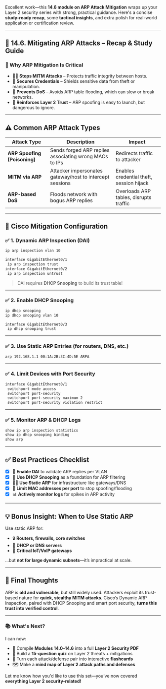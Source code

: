 Excellent work—this **14.6 module on ARP Attack Mitigation** wraps up your Layer 2 security series with strong, practical guidance. Here's a concise **study-ready recap**, some **tactical insights**, and extra polish for real-world application or certification review.

---

## 🔐 14.6. Mitigating ARP Attacks – **Recap & Study Guide**

### 🌟 Why ARP Mitigation Is Critical

- 🧍‍♂️ **Stops MITM Attacks** – Protects traffic integrity between hosts.
- 🔐 **Secures Credentials** – Shields sensitive data from theft or manipulation.
- 🚫 **Prevents DoS** – Avoids ARP table flooding, which can slow or break networks.
- 🧠 **Reinforces Layer 2 Trust** – ARP spoofing is easy to launch, but dangerous to ignore.

---

## ⚠️ Common ARP Attack Types

| **Attack Type**               | **Description**                                              | **Impact**                                                  |
|-------------------------------|--------------------------------------------------------------|-------------------------------------------------------------|
| **ARP Spoofing (Poisoning)**  | Sends forged ARP replies associating wrong MACs to IPs       | Redirects traffic to attacker                               |
| **MITM via ARP**              | Attacker impersonates gateway/host to intercept sessions     | Enables credential theft, session hijack                    |
| **ARP-based DoS**             | Floods network with bogus ARP replies                        | Overloads ARP tables, disrupts traffic                      |

---

## 🔧 Cisco Mitigation Configuration

### ✅ 1. **Dynamic ARP Inspection (DAI)**
```bash
ip arp inspection vlan 10

interface GigabitEthernet0/1
 ip arp inspection trust
interface GigabitEthernet0/2
 ip arp inspection untrust
```

> DAI requires **DHCP Snooping** to build its trust table!

---

### ✅ 2. **Enable DHCP Snooping**
```bash
ip dhcp snooping
ip dhcp snooping vlan 10

interface GigabitEthernet0/3
 ip dhcp snooping trust
```

---

### ✅ 3. **Use Static ARP Entries (for routers, DNS, etc.)**
```bash
arp 192.168.1.1 00:1A:2B:3C:4D:5E ARPA
```

---

### ✅ 4. **Limit Devices with Port Security**
```bash
interface GigabitEthernet0/1
 switchport mode access
 switchport port-security
 switchport port-security maximum 2
 switchport port-security violation restrict
```

---

### ✅ 5. **Monitor ARP & DHCP Logs**
```bash
show ip arp inspection statistics
show ip dhcp snooping binding
show arp
```

---

## ✅ Best Practices Checklist

- [x] 🔐 **Enable DAI** to validate ARP replies per VLAN
- [x] 📌 **Use DHCP Snooping** as a foundation for ARP filtering
- [x] 🧍‍♂️ **Use Static ARP** for infrastructure like gateways/DNS
- [x] 🚫 **Limit MAC addresses per port** to stop spoofing/flooding
- [x] 📊 **Actively monitor logs** for spikes in ARP activity

---

## 💡 Bonus Insight: When to Use Static ARP

Use static ARP for:
- 🔒 **Routers, firewalls, core switches**
- 🛜 **DHCP or DNS servers**
- 🔄 **Critical IoT/VoIP gateways**

…but **not for large dynamic subnets**—it’s impractical at scale.

---

## 🚀 Final Thoughts

ARP is **old and vulnerable**, but still widely used. Attackers exploit its trust-based nature for **quick, stealthy MITM attacks**. Cisco’s Dynamic ARP Inspection, paired with DHCP Snooping and smart port security, **turns this trust into verified control**.

---

### 📚 What's Next?

I can now:
- 📄 Compile **Modules 14.0–14.6** into a full **Layer 2 Security PDF**
- 🧠 Build a **15-question quiz** on Layer 2 threats + mitigations
- 🎴 Turn each attack/defense pair into interactive **flashcards**
- 🗺️ Make a **mind map of Layer 2 attack paths and defenses**

Let me know how you'd like to use this set—you’ve now covered **everything Layer 2 security-related!**